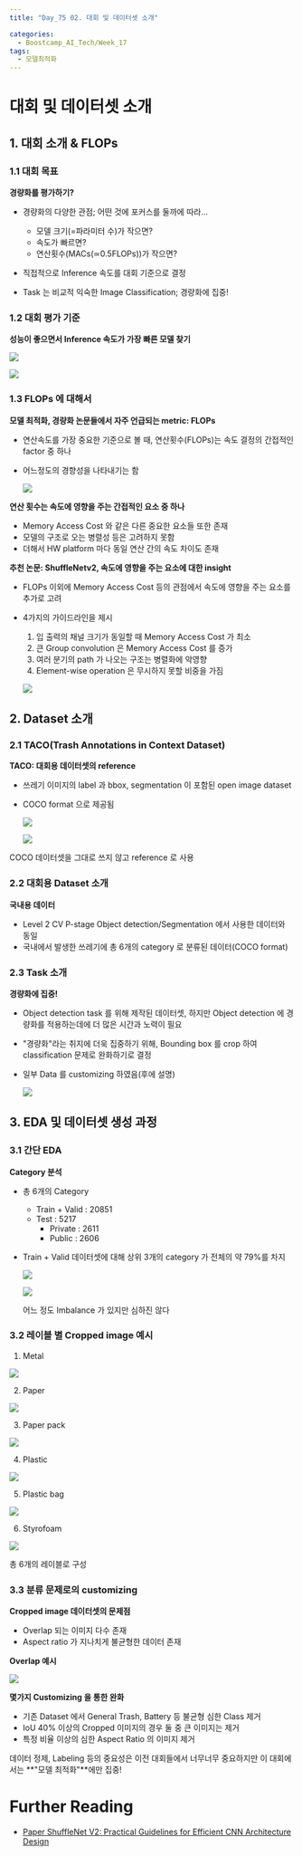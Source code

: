 ```yaml
---
title: "Day_75 02. 대회 및 데이터셋 소개"

categories:
  - Boostcamp_AI_Tech/Week_17
tags:
  - 모델최적화
---
```

  
# 대회 및 데이터셋 소개

## 1. 대회 소개 & FLOPs

### 1.1 대회 목표

**경량화를 평가하기?**

- 경량화의 다양한 관점; 어떤 것에 포커스를 둘까에 따라...
  - 모델 크기(=파라미터 수)가 작으면?
  - 속도가 빠르면?
  - 연산횟수(MACs($\simeq$0.5FLOPs))가 작으면?

- 직접적으로 Inference 속도를 대회 기준으로 결정
- Task 는 비교적 익숙한 Image Classification; 경량화에 집중!

### 1.2 대회 평가 기준

**성능이 좋으면서 Inference 속도가 가장 빠른 모델 찾기**

![]({{site.url}}/assets/images/boostcamp/dfb2fe7c.png)

![]({{site.url}}/assets/images/boostcamp/137cf4d9.png)

### 1.3 FLOPs 에 대해서

**모델 최적화, 경량화 논문들에서 자주 언급되는 metric: FLOPs**

- 연산속도를 가장 중요한 기준으로 볼 때, 연산횟수(FLOPs)는 속도 결정의 간접적인 factor 중 하나
- 어느정도의 경향성을 나타내기는 함

  ![]({{site.url}}/assets/images/boostcamp/fb1b1e95.png)

**연산 횟수는 속도에 영향을 주는 간접적인 요소 중 하나**

- Memory Access Cost 와 같은 다른 중요한 요소들 또한 존재
- 모델의 구조로 오는 병렬성 등은 고려하지 못함
- 더해서 HW platform 마다 동일 연산 간의 속도 차이도 존재

**추천 논문: ShuffleNetv2, 속도에 영향을 주는 요소에 대한 insight**

- FLOPs 이외에 Memory Access Cost 등의 관점에서 속도에 영향을 주는 요소를 추가로 고려
- 4가지의 가이드라인을 제시
  1. 입 출력의 채널 크기가 동일할 때 Memory Access Cost 가 최소
  2. 큰 Group convolution 은 Memory Access Cost 를 증가
  3. 여러 분기의 path 가 나오는 구조는 병렬화에 악영향
  4. Element-wise operation 은 무시하지 못할 비중을 가짐

  ![]({{site.url}}/assets/images/boostcamp/c3303171.png)

## 2. Dataset 소개

### 2.1 TACO(Trash Annotations in Context Dataset)

**TACO: 대회용 데이터셋의 reference**

- 쓰레기 이미지의 label 과 bbox, segmentation 이 포함된 open image dataset
- COCO format 으로 제공됨

  ![]({{site.url}}/assets/images/boostcamp/18fc2093.png)

  ![]({{site.url}}/assets/images/boostcamp/eb3bccf4.png)

COCO 데이터셋을 그대로 쓰지 않고 reference 로 사용

### 2.2 대회용 Dataset 소개

**국내용 데이터**

- Level 2 CV P-stage Object detection/Segmentation 에서 사용한 데이터와 동일
- 국내에서 발생한 쓰레기에 총 6개의 category 로 분류된 데이터(COCO format)

### 2.3 Task 소개

**경량화에 집중!**

- Object detection task 를 위해 제작된 데이터셋, 하지만 Object detection 에 경량화를 적용하는데에 더 많은 시간과 노력이 필요
- "경량화"라는 취지에 더욱 집중하기 위해, Bounding box 를 crop 하여 classification 문제로 완화하기로 결정
- 일부 Data 를 customizing 하였음(후에 설명)

  ![]({{site.url}}/assets/images/boostcamp/3c2c41b9.png)

## 3. EDA 및 데이터셋 생성 과정

### 3.1 간단 EDA

**Category 분석**

- 총 6개의 Category
  - Train + Valid : 20851
  - Test : 5217
    - Private : 2611
    - Public : 2606
- Train + Valid 데이터셋에 대해 상위 3개의 category 가 전체의 약 79%를 차지

  ![]({{site.url}}/assets/images/boostcamp/e9c8c2d2.png)
  
  ![]({{site.url}}/assets/images/boostcamp/8b683e5e.png)

  어느 정도 Imbalance 가 있지만 심하진 않다

### 3.2 레이블 별 Cropped image 예시

1. Metal

![]({{site.url}}/assets/images/boostcamp/49ba25e9.png)

2. Paper

![]({{site.url}}/assets/images/boostcamp/83615412.png)

3. Paper pack

![]({{site.url}}/assets/images/boostcamp/a5bed295.png)

4. Plastic

![]({{site.url}}/assets/images/boostcamp/75234b73.png)

5. Plastic bag

![]({{site.url}}/assets/images/boostcamp/737d31e2.png)

6. Styrofoam

![]({{site.url}}/assets/images/boostcamp/a98eb828.png)

총 6개의 레이블로 구성

### 3.3 분류 문제로의 customizing

**Cropped image 데이터셋의 문제점**

- Overlap 되는 이미지 다수 존재
- Aspect ratio 가 지나치게 불균형한 데이터 존재

**Overlap 예시**

![]({{site.url}}/assets/images/boostcamp/ec0b34a0.png)

**몇가지 Customizing 을 통한 완화**

- 기존 Dataset 에서 General Trash, Battery 등 불균형 심한 Class 제거
- IoU 40% 이상의 Cropped 이미지의 경우 둘 중 큰 이미지는 제거
- 특정 비율 이상의 심한 Aspect Ratio 의 이미지 제거

데이터 정제, Labeling 등의 중요성은 이전 대회들에서 너무너무 중요하지만 이 대회에서는 **"모델 최적화"**에만 집중!


# Further Reading

- [Paper ShuffleNet V2: Practical Guidelines for Efficient CNN Architecture Design](https://arxiv.org/abs/1807.11164v1)




